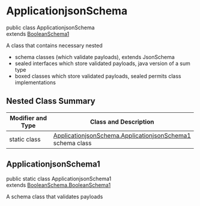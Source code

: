 # ApplicationjsonSchema
public class ApplicationjsonSchema<br>
extends [BooleanSchema1](../../../../../../../../../components/schemas/BooleanSchema.md#booleanschema)

A class that contains necessary nested
- schema classes (which validate payloads), extends JsonSchema
- sealed interfaces which store validated payloads, java version of a sum type
- boxed classes which store validated payloads, sealed permits class implementations

## Nested Class Summary
| Modifier and Type | Class and Description |
| ----------------- | ---------------------- |
| static class | [ApplicationjsonSchema.ApplicationjsonSchema1](#applicationjsonschema1)<br> schema class |

## ApplicationjsonSchema1
public static class ApplicationjsonSchema1<br>
extends [BooleanSchema.BooleanSchema1](../../../../../../../../../components/schemas/BooleanSchema.md#booleanschema1)

A schema class that validates payloads
